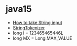 # java15

* [How to take String input](https://www.javatpoint.com/how-to-take-string-input-in-java)
* [StringTokenizer](https://www.javatpoint.com/string-tokenizer-in-java)
* long i = 123465465446L
* long MX = Long.MAX_VALUE
